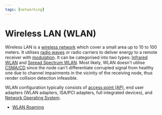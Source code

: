 ```yaml
---
tags: [networking]
---
```


# Wireless LAN (WLAN)

Wireless LAN is a [wireless network](202303301607.md) which cover a small area
up to 10 to 100 meters. It utilises [radio waves](202302161842.md) or radio
carriers to deliver energy to a remote receiver with
[modulation](202304061543.md). It can be categorised into two types:
[Infrared WLAN](202304061144.md) and [Spread Spectrum WLAN](202304061156.md).
Most likely, WLAN doesn't utilise [CSMA/CD](202207051755.md) since the node
can't differentiate corrupted signal from healthy one due to channel impairments
in the vicinity of the receiving node, thus render collision detection
infeasible.

WLAN configuration typically consists of [access point (AP)](202304061549.md),
end user adapters (WLAN adapters, ISA/PCI adapters, full integrated
devices), and [Network Operating System](202305151917.md).

- [WLAN Roaming](202303021542.md)
